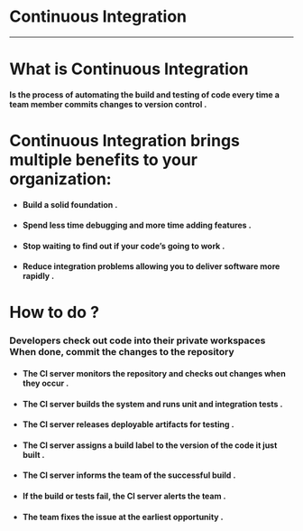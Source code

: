 #  Continuous Integration


 ------------------------


# What is Continuous Integration

#### Is the process of automating the build and testing of code every time a team member commits changes to version control .



# Continuous Integration brings multiple benefits to your organization:

* #### Build a solid foundation .
* #### Spend less time debugging and more time adding features .
* #### Stop waiting to find out if your code’s going to work .
* #### Reduce integration problems allowing you to deliver software more rapidly .

# How to do ?

### Developers check out code into their private workspaces When done, commit the changes to the repository
* #### The CI server monitors the repository and checks out changes when they occur .
* #### The CI server builds the system and runs unit and integration tests .
* #### The CI server releases deployable artifacts for testing .
* #### The CI server assigns a build label to the version of the code it just built .
* #### The CI server informs the team of the successful build .
* #### If the build or tests fail, the CI server alerts the team .
* #### The team fixes the issue at the earliest opportunity .




